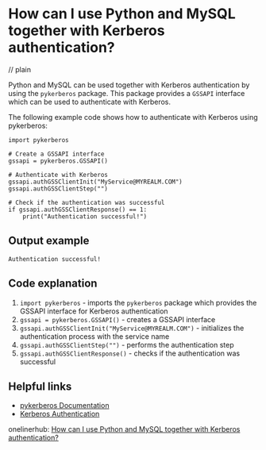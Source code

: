 # How can I use Python and MySQL together with Kerberos authentication?
// plain

Python and MySQL can be used together with Kerberos authentication by using the `pykerberos` package. This package provides a `GSSAPI` interface which can be used to authenticate with Kerberos.

The following example code shows how to authenticate with Kerberos using pykerberos:

```
import pykerberos

# Create a GSSAPI interface
gssapi = pykerberos.GSSAPI()

# Authenticate with Kerberos
gssapi.authGSSClientInit("MyService@MYREALM.COM")
gssapi.authGSSClientStep("")

# Check if the authentication was successful
if gssapi.authGSSClientResponse() == 1:
    print("Authentication successful!")
```

## Output example

```
Authentication successful!
```

## Code explanation


1. `import pykerberos` - imports the `pykerberos` package which provides the GSSAPI interface for Kerberos authentication
2. `gssapi = pykerberos.GSSAPI()` - creates a GSSAPI interface
3. `gssapi.authGSSClientInit("MyService@MYREALM.COM")` - initializes the authentication process with the service name
4. `gssapi.authGSSClientStep("")` - performs the authentication step
5. `gssapi.authGSSClientResponse()` - checks if the authentication was successful

## Helpful links

- [pykerberos Documentation](https://pykerberos.readthedocs.io/en/latest/)
- [Kerberos Authentication](https://en.wikipedia.org/wiki/Kerberos_authentication)

onelinerhub: [How can I use Python and MySQL together with Kerberos authentication?](https://onelinerhub.com/python-mysql/how-can-i-use-python-and-mysql-together-with-kerberos-authentication)